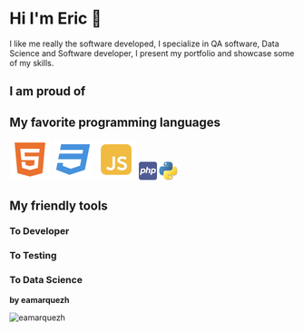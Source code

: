 # Hi I'm Eric 👋
I like me really the software developed, I specialize in QA software, Data Science and Software developer, I present my portfolio and showcase some of my skills.

## I am proud of 

## My favorite programming languages
![html](html5-fill.svg)
![css](css3-fill.svg)
![js](javascript-fill.svg)
![js](php.png)
![js](python.png)

## My friendly tools
### To Developer 
### To Testing
### To Data Science
 
 **by eamarquezh**
 
 ![eamarquezh](https://robohash.org/eamarquezh)

